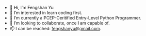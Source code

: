 - 👋 Hi, I’m Fengshan Yu 
- 👀 I’m interested in learn coding first.
- 🌱 I’m currently a PCEP-Ceritified Entry-Level Python Programmer.
- 💞️ I’m looking to collaborate, once I am capable of.
- 📫 I can be reached: fengshanyu@gmail.com.

<!---
fengshan3618/fengshan3618 is a ✨ special ✨ repository because its `README.md` (this file) appears on your GitHub profile.

